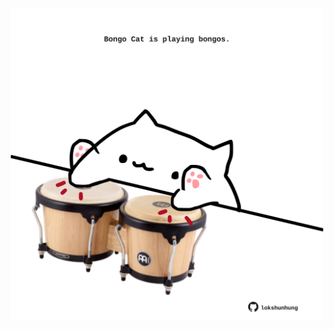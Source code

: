 <!-- built at 06/04/2021, 04:10:11 UTC -->
<p align="center">
  <img width="500" height="500" src="./ReadmeImage.svg">
</p>
